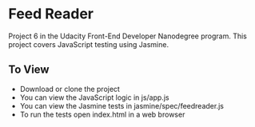 # Feed Reader

Project 6 in the Udacity Front-End Developer Nanodegree program. This project covers JavaScript testing using Jasmine.

## To View

* Download or clone the project
* You can view the JavaScript logic in js/app.js
* You can view the Jasmine tests in jasmine/spec/feedreader.js
* To run the tests open index.html in a web browser
